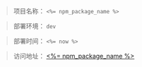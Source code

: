 > 项目名称： `<%= npm_package_name %>`

> 部署环境： `dev`

> 部署时间： `<%= now %>`

> 访问地址： [<%= npm_package_name %>](https://gitlab.fuchuang-auto.com/frontend/lego-cli/wxrobot)
